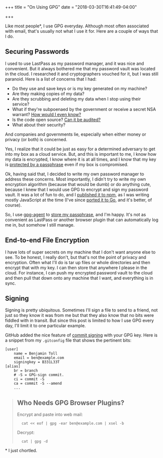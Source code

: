 +++
title = "On Using GPG"
date = "2018-03-30T16:41:49-04:00"

+++

Like most people\*, I use GPG everyday.  Although most often associated with email, that's usually not what I use it for.  Here are a couple of ways that I do.

## Securing Passwords

I used to use LastPass as my password manager, and it was nice and convenient.  But it always bothered me that my password vault was located in the cloud.  I researched it and cryptographers vouched for it, but I was still paranoid.  Here is a list of concerns that I had:

- Do they use and save keys or is my key generated on my machine?
- Are they making copies of my data?
- Are they scrubbing and deleting my data when I stop using their service?
- What if they're subpoenaed by the government or receive a secret NSA warrant?  [How would I even know?]
- Is the code open source?  [Can it be audited?]
- What about their security?

And companies and governments lie, especially when either money or privacy (or both) is concerned.

Yes, I realize that it could be just as easy for a determined adversary to get into my box as a cloud service.  But, and this is important to me, I know how my data is encrypted, I know where it is at all times, and I know that my key is [protected by a passphrase] even if my box is compromised.

Ok, having said that, I decided to write my own password manager to address these concerns.  Most importantly, I didn't try to write my own encryption algorithm (because that would be dumb) or do anything cute, because I knew that I would use GPG to encrypt and sign my password vault.  It was a lot of fun to do, and I [published it to npm], as I was writing mostly JavaScript at the time (I've since [ported it to Go], and it's better, of course).

So, I use [gpg-agent] to [store my passphrase], and I'm happy.  It's not as convenient as LastPass or another browser plugin that can automatically log me in, but somehow I still manage.

## End-to-end File Encryption

I have lots of super secrets on my machine that I don't want anyone else to see.  To be honest, I really don't, but that's not the point of privacy and encryption.  Often what I'll do is tar up files or whole directories and then encrypt that with my key.  I can then store that anywhere I please in the cloud.  For instance, I can push my encrypted password vault to the cloud and then pull that down onto any machine that I want, and everything is in sync.

## Signing

Signing is pretty ubiquitous.  Sometimes I'll sign a file to send to a friend, not just so they know it was from me but that they also know that no bits were fiddled with in transit.  But since this post is limited to how I use GPG every day, I'll limit it to one particular example.

GitHub added the nice feature of [commit signing] with your GPG key.  Here is a snippet from my `.gitconfig` file that shows the pertinent bits:

	[user]
		name = Benjamin Toll
		email = ben@example.com
		signingkey = B331L33T
	[alias]
		br = branch
		# -S = GPG-sign commit.
		ci = commit -S
		ca = commit -S --amend
		...

> ## Who Needs GPG Browser Plugins?
>
> Encrypt and paste into web mail:
>
> 		cat << eof | gpg -ear ben@example.com | xsel -b
>
> Decrypt:
>
> 		cat | gpg -d

\* I just chortled.

[How would I even know?]: https://www.calyxinstitute.org/projects/canary-watch
[Can it be audited?]: https://www.schneier.com/blog/archives/2015/04/truecrypt_secur.html
[protected by a passphrase]: https://www.ssh.com/ssh/passphrase
[published it to npm]: https://www.npmjs.com/package/stymie
[ported it to Go]: https://github.com/btoll/stymie-go
[gpg-agent]: https://www.gnupg.org/documentation/manuals/gnupg/Invoking-GPG_002dAGENT.html
[store my passphrase]: https://unix.stackexchange.com/a/188813
[commit signing]: https://help.github.com/articles/signing-commits-using-gpg/

